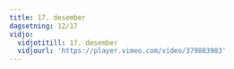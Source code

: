 ```yaml
---
title: 17. desember
dagsetning: 12/17
vidjo:
  vidjotitill: 17. desember
  vidjourl: 'https://player.vimeo.com/video/379883983'
---
```


